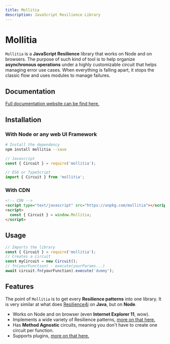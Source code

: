 ```yaml
---
title: Mollitia
description: JavaScript Resilience Library
---
```


<!-- TODO Badges -->

# Mollitia

`Mollitia` is a **JavaScript Resilience** library that works on Node and on browsers.
The purpose of such kind of tool is to help organize **asynchronous operations** under a highly customizable circuit that helps managing error use cases.
When everything is falling apart, it stops the classic flow and uses modules to manage failures.

## Documentation

<!-- TODO Change -->
[Full documentation website can be find here.](http://135.39.45.156:8080)

## Installation

### With Node or any web UI Framework

``` bash
# Install the dependency
npm install mollitia --save
```

``` javascript
// Javascript
const { Circuit } = require('mollitia');
```

``` typescript
// ES6 or TypeScript
import { Circuit } from 'mollitia';
```

### With CDN

``` html
<!-- CDN -->
<script type="text/javascript" src="https://unpkg.com/mollitia"></script>
<script>
  const { Circuit } = window.Mollitia;
</script>
```

## Usage

``` javascript
// Imports the library
const { Circuit } = require('mollitia');
// Creates a circuit
const myCircuit = new Circuit();
// fn(yourFunction) - execute(yourParams...)
await circuit.fn(yourFunction).execute('dummy');
```

## Features

The point of `Mollitia` is to get every **Resilience patterns** into one library.
It is very similar at what does [Resilience4j](https://github.com/resilience4j/resilience4j) on **Java**, but on **Node**.

<!-- TODO change links -->

- Works on Node and on browser (even **Internet Explorer 11**, wow).
- Implements a wide variety of Resilience patterns, [more on that here.](http://135.39.45.156:8080)
- Has **Method Agnostic** circuits, meaning you don't have to create one circuit per function.
- Supports plugins, [more on that here.](http://135.39.45.156:8080)
